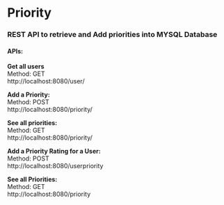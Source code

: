 # Priority     
### REST API to retrieve and Add priorities into MYSQL Database  
  
#### APIs:  

**Get all users**  
Method: GET   
http://localhost:8080/user/  
  
**Add a Priority:**      
Method: POST  
http://localhost:8080/priority/
  
**See all priorities:**  
Method: GET   
http://localhost:8080/priority/ 
 
**Add a Priority Rating for a User:**  
Method: POST  
http://localhost:8080/userpriority
  
**See all Priorities:**  
Method: GET  
http://localhost:8080/priority  

 
